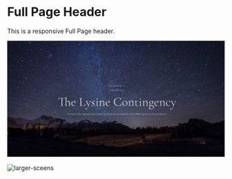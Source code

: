 # Full Page Header

This is a responsive Full Page header.

![larger-sceens](images/full-page-header-larger-sceens.jpg)

![larger-sceens](images/full-page-header-phone-sceens.png)